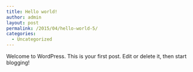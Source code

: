 ```yaml
---
title: Hello world!
author: admin
layout: post
permalink: /2015/04/hello-world-5/
categories:
  - Uncategorized
---
```

Welcome to WordPress. This is your first post. Edit or delete it, then start blogging!